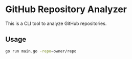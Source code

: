 # GitHub Repository Analyzer

This is a CLI tool to analyze GitHub repositories.

## Usage

```sh
go run main.go -repo=owner/repo
